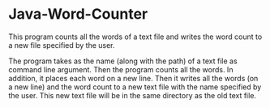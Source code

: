 # Java-Word-Counter

This program counts all the words of a text file and writes the word count to a new file specified by the user. 

The program takes as the name (along with the path) of a text file as command line argument. Then the program counts all the words. In addition, it places each word on a new line. Then it writes all the words (on a new line) and the word count to a new text file with the name specified by the user. This new text file will be in the same directory as the old text file.  
